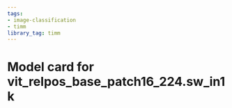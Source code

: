```yaml
---
tags:
- image-classification
- timm
library_tag: timm
---
```

# Model card for vit_relpos_base_patch16_224.sw_in1k